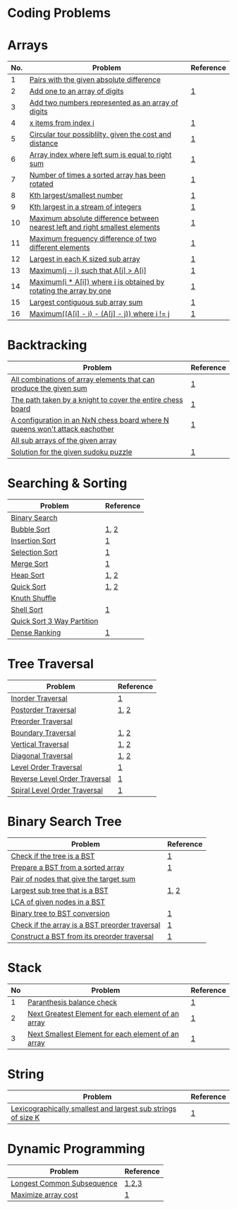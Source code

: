 # Coding Problems

# Arrays

|No.| Problem                                                  | Reference   |
|-|-------------------------------------------------------- |--------------------------------------------------------|
|1| [Pairs with the given absolute difference](src/array/Absolute_Difference.java)||
|2| [Add one to an array of digits](src/array/Add_One_To_An_Array.java) | [1](http://codereview.stackexchange.com/questions/43343/add-one-to-a-number-represented-as-an-array-of-digits) |
|3| [Add two numbers represented as an array of digits](src/array/Add_Two_Arrays.java) |  |
|4| [x items from index i](src/array/Circular_Array.java)| [1](http://www.geeksforgeeks.org/circular-array/) |
|5| [Circular tour possiblilty, given the cost and distance](src/array/Circular_Tour.java)| [1](http://www.geeksforgeeks.org/find-a-tour-that-visits-all-stations/) |
|6| [Array index where left sum is equal to right sum](src/array/Equilibrium_Index.java)|[1](http://www.geeksforgeeks.org/equilibrium-index-of-an-array/)|
|7| [Number of times a sorted array has been rotated](src/array/Find_Rotations.java)|[1](https://practice.geeksforgeeks.org/problems/rotation4723/1)|
|8| [Kth largest/smallest number](src/array/Kth_Largest.java)|[1](http://www.geeksforgeeks.org/k-largestor-smallest-elements-in-an-array/)|
|9| [Kth largest in a stream of integers](src/array/Kth_Largest_In_An_Integer_Stream.java)|[1](http://www.geeksforgeeks.org/kth-largest-element-in-a-stream/)|
|10|[Maximum absolute difference between nearest left and right smallest elements](src/array/Nearest_Difference.java)|[1](http://www.geeksforgeeks.org/find-maximum-difference-between-nearest-left-and-right-smaller-elements/)|
|11|[Maximum frequency difference of two different elements](src/array/Largest_Frequency_Difference.java)|[1](http://www.geeksforgeeks.org/maximum-difference-between-frequency-of-two-elements-such-that-element-having-greater-frequency-is-also-greater/)|
|12|[Largest in each K sized sub array](src/array/Largest_In_Each_K_Sized_Sub_Array.java)|[1](https://www.ideserve.co.in/learn/maximum-element-from-each-subarray-of-size-k-set-2)|
|13|[Maximum(j - i) such that A[j] > A[i]](src/array/Largest_Index_Difference.java)|[1](http://www.geeksforgeeks.org/given-an-array-arr-find-the-maximum-j-i-such-that-arrj-arri/)|
|14|[Maximum(i * A[i]) where i is obtained by rotating the array by one](src/array/Largest_Sum_Configuration.java)|[1](http://www.geeksforgeeks.org/maximum-sum-iarri-among-rotations-given-array/)|
|15|[Largest contiguous sub array sum](src/array/Largest_Sum_Sub_Array.java)|[1](https://www.geeksforgeeks.org/largest-sum-contiguous-subarray/)|
|16|[Maximum((A[i] - i) - (A[j] - j)) where i != j](src/array/Largest_Value.java)|[1](https://www.geeksforgeeks.org/maximize-value-of-arri-i-arrj-j-in-an-array/)|

# Backtracking

| Problem                                                    | Reference   |
| ---------------------------------------------------------- |--------------------------------------------------------|
| [All combinations of array elements that can produce the given sum](src/backtracking/Combination_Sum.java) | [1](https://discuss.leetcode.com/topic/46161/a-general-approach-to-backtracking-questions-in-java-subsets-permutations-combination-sum-palindrome-partitioning) |
| [The path taken by a knight to cover the entire chess board](src/array/Knights_Tour.java) | [1](http://www.geeksforgeeks.org/backtracking-set-1-the-knights-tour-problem/) |
| [A configuration in an NxN chess board where N queens won't attack eachother](src/array/N_Queens.java) | [1](http://www.geeksforgeeks.org/backtracking-set-3-n-queen-problem/) |
| [All sub arrays of the given array](src/array/Subsets.java) |  |
| [Solution for the given sudoku puzzle](src/array/Sudoku_Solver.java) | [1](http://www.geeksforgeeks.org/backtracking-set-7-suduku/) |

# Searching & Sorting
| Problem                                                    |Reference   |
| ---------------------------------------------------------- |--------------------------------------------------------|
| [Binary Search](src/sorting_searching/Binary_Search.java)| | |
| [Bubble Sort](src/sorting_searching/Bubble_Sort.java)| [1](https://visualgo.net/sorting), [2](https://www.cs.umd.edu/class/sum2003/cmsc311/Notes/BitOp/xor.html)|
| [Insertion Sort](src/sorting_searching/Insertion_Sort.java)| [1](https://visualgo.net/sorting)|
| [Selection Sort](src/sorting_searching/Selection_Sort.java)| [1](https://visualgo.net/sorting)|
| [Merge Sort](src/sorting_searching/Merge_Sort.java)| [1](https://visualgo.net/sorting)|
| [Heap Sort](src/sorting_searching/Heap_Sort.java)| [1](https://www.cs.usfca.edu/~galles/visualization/HeapSort.html), [2](https://www.geeksforgeeks.org/heap-sort/?ref=lbp) |
| [Quick Sort](src/sorting_searching/Quick_Sort.java)| [1](https://www.cs.usfca.edu/~galles/visualization/ComparisonSort.html), [2](https://www.geeksforgeeks.org/quick-sort/) |
| [Knuth Shuffle](src/sorting_searching/Knuth_Shuffle.java)| | 
| [Shell Sort](src/sorting_searching/Shell_Sort.java)| [1](https://www.geeksforgeeks.org/shellsort/)| 
| [Quick Sort 3 Way Partition](src/sorting_searching/Quick_Sort_Three_Way_Partition.java)| |
| [Dense Ranking](src/sorting_searching/Dense_Ranking.java)|[1](https://www.hackerrank.com/challenges/climbing-the-leaderboard/problem) |

# Tree Traversal
| Problem                                                    |Reference   |
| ---------------------------------------------------------- |--------------------------------------------------------|
| [Inorder Traversal](src/tree/traversal/Inorder_Traversal.java)| [1](http://www.geeksforgeeks.org/inorder-tree-traversal-without-recursion/) |
| [Postorder Traversal](src/tree/traversal/Postorder_Traversal.java)| [1](http://www.geeksforgeeks.org/iterative-postorder-traversal-using-stack/), [2](http://www.geeksforgeeks.org/iterative-postorder-traversal/)|
| [Preorder Traversal](src/tree/traversal/Preorder_Traversal.java)||
| [Boundary Traversal](src/tree/traversal/Boundary_Traversal.java)| [1](http://articles.leetcode.com/print-edge-nodes-boundary-of-binary/), [2](http://www.geeksforgeeks.org/boundary-traversal-of-binary-tree/)|
| [Vertical Traversal](src/tree/traversal/Vertical_Traversal.java)| [1](http://www.geeksforgeeks.org/print-binary-tree-vertical-order/), [2](http://javabypatel.blogspot.in/2015/10/print-binary-tree-in-vertical-order.html)|
| [Diagonal Traversal](src/tree/traversal/Diagonal_Traversal.java)| [1](http://www.geeksforgeeks.org/diagonal-traversal-of-binary-tree/), [2](http://ideone.com/VYVZyU)|
| [Level Order Traversal](src/tree/traversal/Level_Order_Traversal.java)| [1](http://www.geeksforgeeks.org/level-order-tree-traversal/)
| [Reverse Level Order Traversal](src/tree/traversal/Level_Order_Traversal_Reverse.java)| [1](https://www.geeksforgeeks.org/reverse-level-order-traversal/)|
| [Spiral Level Order Traversal](src/tree/traversal/Level_Order_Traversal_Spiral.java)| [1](http://www.geeksforgeeks.org/level-order-traversal-in-spiral-form/)|

# Binary Search Tree
| Problem | Reference |
| --------|-----------|
|[Check if the tree is a BST](src/tree/bst/Is_BST.java)|[1](https://www.hackerrank.com/challenges/is-binary-search-tree)|
|[Prepare a BST from a sorted array](src/tree/bst/BST_From_SortedArray.java)|[1](http://www.geeksforgeeks.org/sorted-array-to-balanced-bst/)|
|[Pair of nodes that give the target sum](src/tree/bst/BST_Sum_Pair.java)||
|[Largest sub tree that is a BST](src/tree/bst/Largest_Subtree_That_Is_BST.java)|[1](https://github.com/mission-peace/interview/blob/master/src/com/interview/tree/LargestBSTInBinaryTree.java), [2](http://www.geeksforgeeks.org/find-the-largest-subtree-in-a-tree-that-is-also-a-bst/)|
|[LCA of given nodes in a BST](src/tree/bst/LCA_BST.java)||
|[Binary tree to BST conversion](src/tree/bst/Convert_Binary_Tree_To_BST.java)|[1](http://www.geeksforgeeks.org/binary-tree-to-binary-search-tree-conversion/)|
|[Check if the array is a BST preorder traversal](src/tree/bst/Is_BST_Preorder_Traversal.java)|[1](http://www.geeksforgeeks.org/check-if-a-given-array-can-represent-preorder-traversal-of-binary-search-tree/)|
|[Construct a BST from its preorder traversal](src/tree/bst/BST_From_Preorder_Traversal.java)|[1](http://www.geeksforgeeks.org/construct-bst-from-given-preorder-traversa/)|

# Stack
|No| Problem | Reference |
|-|---------|-----------|
|1|[Paranthesis balance check](src/stack/Balanced_Paranthesis.java)|[1](http://www.geeksforgeeks.org/check-for-balanced-parentheses-in-an-expression/)|
|2|[Next Greatest Element for each element of an array](src/stack/Next_Greatest_Element.java)|[1](http://www.geeksforgeeks.org/next-greater-element/)|
|3|[Next Smallest Element for each element of an array](src/stack/Next_Smallest_Element.java)|[1](http://www.geeksforgeeks.org/next-greater-element/)|

# String
| Problem | Reference |
|---------|-----------|
|[Lexicographically smallest and largest sub strings of size K](src/string/Lexicographically_Smallest_Substring.java)|[1](https://www.hackerrank.com/challenges/java-string-compare/problem)|

# Dynamic Programming
| Problem | Reference |
|---------|-----------|
|[Longest Common Subsequence](src/dynamic_programming/Longest_Common_Subsequence.java)|[1](https://en.wikipedia.org/wiki/Longest_common_subsequence_problem),[2](http://www.geeksforgeeks.org/printing-longest-common-subsequence/),[3](http://www.geeksforgeeks.org/dynamic-programming-set-4-longest-common-subsequence/)|
|[Maximize array cost](src/dynamic_programming/Maximize_Array_Cost.java)|[1](https://www.hackerrank.com/challenges/sherlock-and-cost/problem)|

